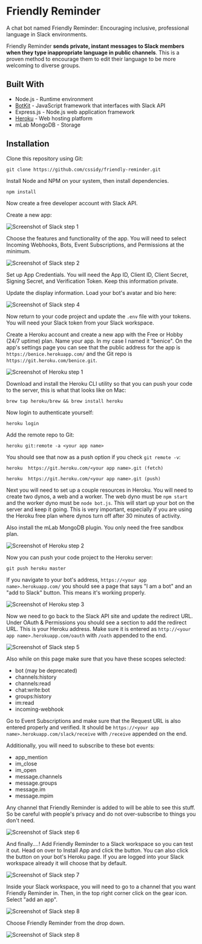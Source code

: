 # Friendly Reminder
A chat bot named Friendly Reminder: Encouraging inclusive, professional language in Slack environments.

Friendly Reminder **sends private, instant messages to Slack members when they type inappropriate language in public channels**. This is a proven method to encourage them to edit their language to be more welcoming to diverse groups.

## Built With

* Node.js - Runtime environment
* [BotKit](https://github.com/howdyai/botkit-starter-slack) - JavaScript framework that interfaces with Slack API 
* Express.js - Node.js web application framework
* [Heroku](https://heroku.com) - Web hosting platform
* mLab MongoDB - Storage

## Installation

Clone this repository using Git:

`git clone https://github.com/cssidy/friendly-reminder.git`

Install Node and NPM on your system, then install dependencies.

`npm install`

Now create a free developer account with Slack API.

Create a new app:

![Screenshot of Slack step 1](https://github.com/cssidy/btvdev-slack-bot/blob/master/slack-1.png) 

Choose the features and functionality of the app. You will need to select Incoming Webhooks, Bots, Event Subscriptions, and Permissions at the minimum. 

![Screenshot of Slack step 2](https://github.com/cssidy/btvdev-slack-bot/blob/master/slack-2.png) 

Set up App Credentials. You will need the App ID, Client ID, Client Secret, Signing Secret, and Verification Token. Keep this information private.

Update the display information. Load your bot's avatar and bio here:

![Screenshot of Slack step 4](https://github.com/cssidy/btvdev-slack-bot/blob/master/slack-3.png) 

Now return to your code project and update the `.env` file with your tokens. You will need your Slack token from your Slack workspace.

Create a Heroku account and create a new app with the Free or Hobby (24/7 uptime) plan. Name your app. In my case I named it "benice". On the app's settings page you can see that the public address for the app is `https://benice.herokuapp.com/` and the Git repo is `https://git.heroku.com/benice.git`.

![Screenshot of Heroku step 1](https://github.com/cssidy/btvdev-slack-bot/blob/master/heroku-2.png) 

Download and install the Heroku CLI utility so that you can push your code to the server, this is what that looks like on Mac:

`brew tap heroku/brew && brew install heroku`

Now login to authenticate yourself:

`heroku login`

Add the remote repo to Git:

`heroku git:remote -a <your app name>`

You should see that now as a push option if you check `git remote -v`:

`heroku  https://git.heroku.com/<your app name>.git (fetch)`

`heroku  https://git.heroku.com/<your app name>.git (push)`

Next you will need to set up a couple resources in Heroku. You will need to create two dynos, a web and a worker. The web dyno must be `npm start` and the worker dyno must be `node bot.js`. This will start up your bot on the server and keep it going. This is very important, especially if you are using the Heroku free plan where dynos turn off after 30 minutes of activity. 

Also install the mLab MongoDB plugin. You only need the free sandbox plan.

![Screenshot of Heroku step 2](https://github.com/cssidy/btvdev-slack-bot/blob/master/heroku-1.png)

Now you can push your code project to the Heroku server:

`git push heroku master`

If you navigate to your bot's address, `https://<your app name>.herokuapp.com/` you should see a page that says "I am a bot" and an "add to Slack" button. This means it's working properly.

![Screenshot of Heroku step 3](https://github.com/cssidy/btvdev-slack-bot/blob/master/heroku-3.png)

Now we need to go back to the Slack API site and update the redirect URL. Under OAuth & Permissions you should see a section to add the redirect URL. This is your Heroku address. Make sure it is entered as `http://<your app name>.herokuapp.com/oauth` with `/oath` appended to the end.

![Screenshot of Slack step 5](https://github.com/cssidy/btvdev-slack-bot/blob/master/slack-5.png)

Also while on this page make sure that you have these scopes selected:

* bot (may be deprecated)
* channels:history
* channels:read
* chat:write:bot
* groups:history
* im:read
* incoming-webhook

Go to Event Subscriptions and make sure that the Request URL is also entered properly and verified. It should be `https://<your app name>.herokuapp.com/slack/receive` with `/receive` appended on the end.

Additionally, you will need to subscribe to these bot events:

* app_mention
* im_close
* im_open
* message.channels
* message.groups
* message.im
* message.mpim

Any channel that Friendly Reminder is added to will be able to see this stuff. So be careful with people's privacy and do not over-subscribe to things you don't need.

![Screenshot of Slack step 6](https://github.com/cssidy/btvdev-slack-bot/blob/master/slack-6.png)

And finally....! Add Friendly Reminder to a Slack workspace so you can test it out. Head on over to Install App and click the button. You can also click the button on your bot's Heroku page. If you are logged into your Slack workspace already it will choose that by default.

![Screenshot of Slack step 7](https://github.com/cssidy/btvdev-slack-bot/blob/master/slack-4.png) 

Inside your Slack workspace, you will need to go to a channel that you want Friendly Reminder in. Then, in the top right corner click on the gear icon. Select "add an app".

![Screenshot of Slack step 8](https://github.com/cssidy/btvdev-slack-bot/blob/master/slack-7.png) 

Choose Friendly Reminder from the drop down.

![Screenshot of Slack step 8](https://github.com/cssidy/btvdev-slack-bot/blob/master/slack-8.png) 
